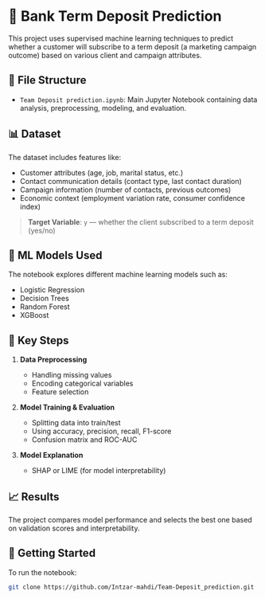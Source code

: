 # 🏦 Bank Term Deposit Prediction

This project uses supervised machine learning techniques to predict whether a customer will subscribe to a term deposit (a marketing campaign outcome) based on various client and campaign attributes.

## 📁 File Structure

- `Team Deposit prediction.ipynb`: Main Jupyter Notebook containing data analysis, preprocessing, modeling, and evaluation.

## 📊 Dataset

The dataset includes features like:
- Customer attributes (age, job, marital status, etc.)
- Contact communication details (contact type, last contact duration)
- Campaign information (number of contacts, previous outcomes)
- Economic context (employment variation rate, consumer confidence index)

> **Target Variable**: `y` — whether the client subscribed to a term deposit (yes/no)

## 🧠 ML Models Used

The notebook explores different machine learning models such as:
- Logistic Regression
- Decision Trees
- Random Forest
- XGBoost

## 🧹 Key Steps

1. **Data Preprocessing**
   - Handling missing values
   - Encoding categorical variables
   - Feature selection

2. **Model Training & Evaluation**
   - Splitting data into train/test
   - Using accuracy, precision, recall, F1-score
   - Confusion matrix and ROC-AUC

3. **Model Explanation**
   - SHAP or LIME (for model interpretability)

## 📈 Results

The project compares model performance and selects the best one based on validation scores and interpretability.

## 🚀 Getting Started

To run the notebook:

```bash
git clone https://github.com/Intzar-mahdi/Team-Deposit_prediction.git

